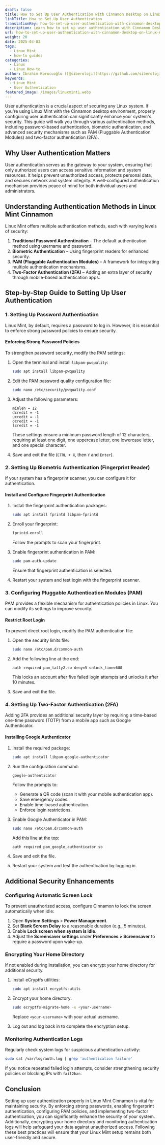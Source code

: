 ```yaml
---
draft: false
title: How to Set Up User Authentication with Cinnamon Desktop on Linux Mint
linkTitle: How to Set Up User Authentication
translationKey: how-to-set-up-user-authentication-with-cinnamon-desktop-on-linux-mint
description: Learn how to set up user authentication with Cinnamon Desktop on Linux Mint.
url: how-to-set-up-user-authentication-with-cinnamon-desktop-on-linux-mint
weight: 20
date: 2025-03-03
tags:
  - Linux Mint
  - how-to guides
categories:
  - Linux
  - Linux How-to
author: İbrahim Korucuoğlu ([@siberoloji](https://github.com/siberoloji))
keywords:
  - Linux Mint
  - User Authentication
featured_image: /images/linuxmint1.webp
---
```

User authentication is a crucial aspect of securing any Linux system. If you're using Linux Mint with the Cinnamon desktop environment, properly configuring user authentication can significantly enhance your system's security. This guide will walk you through various authentication methods, including password-based authentication, biometric authentication, and advanced security mechanisms such as PAM (Pluggable Authentication Modules) and two-factor authentication (2FA).

## Why User Authentication Matters

User authentication serves as the gateway to your system, ensuring that only authorized users can access sensitive information and system resources. It helps prevent unauthorized access, protects personal data, and secures network and system integrity. A well-configured authentication mechanism provides peace of mind for both individual users and administrators.

## Understanding Authentication Methods in Linux Mint Cinnamon

Linux Mint offers multiple authentication methods, each with varying levels of security:

1. **Traditional Password Authentication** – The default authentication method using username and password.
2. **Biometric Authentication** – Using fingerprint readers for enhanced security.
3. **PAM (Pluggable Authentication Modules)** – A framework for integrating multiple authentication mechanisms.
4. **Two-Factor Authentication (2FA)** – Adding an extra layer of security through mobile-based authentication apps.

## Step-by-Step Guide to Setting Up User Authentication

### 1. Setting Up Password Authentication

Linux Mint, by default, requires a password to log in. However, it is essential to enforce strong password policies to ensure security.

#### Enforcing Strong Password Policies

To strengthen password security, modify the PAM settings:

1. Open the terminal and install `libpam-pwquality`:

   ```bash
   sudo apt install libpam-pwquality
   ```

2. Edit the PAM password quality configuration file:

   ```bash
   sudo nano /etc/security/pwquality.conf
   ```

3. Adjust the following parameters:

   ```plaintext
   minlen = 12
   dcredit = -1
   ucredit = -1
   ocredit = -1
   lcredit = -1
   ```

   These settings ensure a minimum password length of 12 characters, requiring at least one digit, one uppercase letter, one lowercase letter, and one special character.
4. Save and exit the file (`CTRL + X`, then `Y` and `Enter`).

### 2. Setting Up Biometric Authentication (Fingerprint Reader)

If your system has a fingerprint scanner, you can configure it for authentication.

#### Install and Configure Fingerprint Authentication

1. Install the fingerprint authentication packages:

   ```bash
   sudo apt install fprintd libpam-fprintd
   ```

2. Enroll your fingerprint:

   ```bash
   fprintd-enroll
   ```

   Follow the prompts to scan your fingerprint.
3. Enable fingerprint authentication in PAM:

   ```bash
   sudo pam-auth-update
   ```

   Ensure that fingerprint authentication is selected.
4. Restart your system and test login with the fingerprint scanner.

### 3. Configuring Pluggable Authentication Modules (PAM)

PAM provides a flexible mechanism for authentication policies in Linux. You can modify its settings to improve security.

#### Restrict Root Login

To prevent direct root login, modify the PAM authentication file:

1. Open the security limits file:

   ```bash
   sudo nano /etc/pam.d/common-auth
   ```

2. Add the following line at the end:

   ```plaintext
   auth required pam_tally2.so deny=5 unlock_time=600
   ```

   This locks an account after five failed login attempts and unlocks it after 10 minutes.
3. Save and exit the file.

### 4. Setting Up Two-Factor Authentication (2FA)

Adding 2FA provides an additional security layer by requiring a time-based one-time password (TOTP) from a mobile app such as Google Authenticator.

#### Installing Google Authenticator

1. Install the required package:

   ```bash
   sudo apt install libpam-google-authenticator
   ```

2. Run the configuration command:

   ```bash
   google-authenticator
   ```

   Follow the prompts to:
   - Generate a QR code (scan it with your mobile authentication app).
   - Save emergency codes.
   - Enable time-based authentication.
   - Enforce login restrictions.
3. Enable Google Authenticator in PAM:

   ```bash
   sudo nano /etc/pam.d/common-auth
   ```

   Add this line at the top:

   ```plaintext
   auth required pam_google_authenticator.so
   ```

4. Save and exit the file.
5. Restart your system and test the authentication by logging in.

## Additional Security Enhancements

### Configuring Automatic Screen Lock

To prevent unauthorized access, configure Cinnamon to lock the screen automatically when idle:

1. Open **System Settings** > **Power Management**.
2. Set **Blank Screen Delay** to a reasonable duration (e.g., 5 minutes).
3. Enable **Lock screen when system is idle**.
4. Adjust the **Screensaver settings** under **Preferences > Screensaver** to require a password upon wake-up.

### Encrypting Your Home Directory

If not enabled during installation, you can encrypt your home directory for additional security.

1. Install eCryptfs utilities:

   ```bash
   sudo apt install ecryptfs-utils
   ```

2. Encrypt your home directory:

   ```bash
   sudo ecryptfs-migrate-home -u <your-username>
   ```

   Replace `<your-username>` with your actual username.
3. Log out and log back in to complete the encryption setup.

### Monitoring Authentication Logs

Regularly check system logs for suspicious authentication activity:

```bash
sudo cat /var/log/auth.log | grep 'authentication failure'
```

If you notice repeated failed login attempts, consider strengthening security policies or blocking IPs with `fail2ban`.

## Conclusion

Setting up user authentication properly in Linux Mint Cinnamon is vital for maintaining security. By enforcing strong passwords, enabling fingerprint authentication, configuring PAM policies, and implementing two-factor authentication, you can significantly enhance the security of your system. Additionally, encrypting your home directory and monitoring authentication logs will help safeguard your data against unauthorized access. Following these best practices will ensure that your Linux Mint setup remains both user-friendly and secure.
